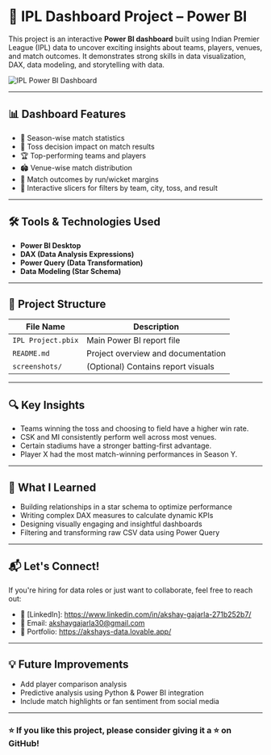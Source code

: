# 🏏 IPL Dashboard Project – Power BI

This project is an interactive **Power BI dashboard** built using Indian Premier League (IPL) data to uncover exciting insights about teams, players, venues, and match outcomes. It demonstrates strong skills in data visualization, DAX, data modeling, and storytelling with data.

![IPL Power BI Dashboard](preview-image-link-if-any.png) <!-- Optional image link -->

---

## 📊 Dashboard Features

- 📅 Season-wise match statistics  
- 🧠 Toss decision impact on match results  
- 🏆 Top-performing teams and players  
- 🏟️ Venue-wise match distribution  
- 🎯 Match outcomes by run/wicket margins  
- 🧩 Interactive slicers for filters by team, city, toss, and result

---

## 🛠 Tools & Technologies Used

- **Power BI Desktop**
- **DAX (Data Analysis Expressions)**
- **Power Query (Data Transformation)**
- **Data Modeling (Star Schema)**

---

## 📁 Project Structure

| File Name          | Description                         |
|--------------------|-------------------------------------|
| `IPL Project.pbix` | Main Power BI report file           |
| `README.md`        | Project overview and documentation  |
| `screenshots/`     | (Optional) Contains report visuals  |

---

## 🔍 Key Insights

- Teams winning the toss and choosing to field have a higher win rate.
- CSK and MI consistently perform well across most venues.
- Certain stadiums have a stronger batting-first advantage.
- Player X had the most match-winning performances in Season Y.

---

## 📌 What I Learned

- Building relationships in a star schema to optimize performance
- Writing complex DAX measures to calculate dynamic KPIs
- Designing visually engaging and insightful dashboards
- Filtering and transforming raw CSV data using Power Query

---

## 📬 Let's Connect!

If you're hiring for data roles or just want to collaborate, feel free to reach out:

- 💼 [LinkedIn]: https://www.linkedin.com/in/akshay-gajarla-271b252b7/
- 📨 Email: akshaygajarla30@gmail.com
- 📁 Portfolio: https://akshays-data.lovable.app/

---

## 💡 Future Improvements

- Add player comparison analysis  
- Predictive analysis using Python & Power BI integration  
- Include match highlights or fan sentiment from social media

---

### ⭐ If you like this project, please consider giving it a ⭐ on GitHub!

